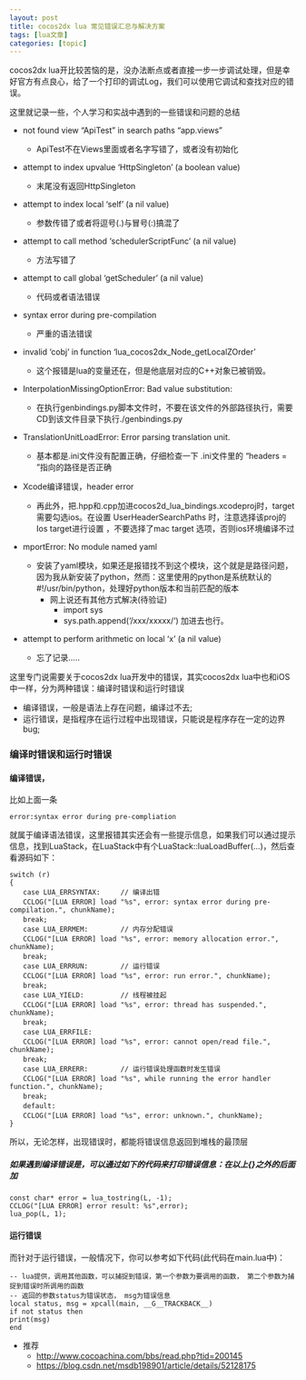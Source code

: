 ```yaml
---
layout: post
title: cocos2dx lua 常见错误汇总与解决方案 
tags: [lua文章]
categories: [topic]
---
```

cocos2dx
lua开比较苦恼的是，没办法断点或者直接一步一步调试处理，但是幸好官方有点良心，给了一个打印的调试Log，我们可以使用它调试和查找对应的错误。

这里就记录一些，个人学习和实战中遇到的一些错误和问题的总结

  * not found view “ApiTest” in search paths “app.views” 
    * ApiTest不在Views里面或者名字写错了，或者没有初始化

  * attempt to index upvalue ‘HttpSingleton’ (a boolean value)
    * 末尾没有返回HttpSingleton

  * attempt to index local ‘self’ (a nil value) 
    * 参数传错了或者将逗号(.)与冒号(:)搞混了

  * attempt to call method ‘schedulerScriptFunc’ (a nil value)
    * 方法写错了

  * attempt to call global ‘getScheduler’ (a nil value)
    * 代码或者语法错误

  * syntax error during pre-compilation
    * 严重的语法错误

  * invalid ‘cobj’ in function ‘lua_cocos2dx_Node_getLocalZOrder’
    * 这个报错是lua的变量还在，但是他底层对应的C++对象已被销毁。

  * InterpolationMissingOptionError: Bad value substitution:
    * 在执行genbindings.py脚本文件时，不要在该文件的外部路径执行，需要CD到该文件目录下执行./genbindings.py

  * TranslationUnitLoadError: Error parsing translation unit.
    * 基本都是.ini文件没有配置正确，仔细检查一下 .ini文件里的 “headers = ”指向的路径是否正确

  * Xcode编译错误，header error
    * 再此外，把.hpp和.cpp加进cocos2d_lua_bindings.xcodeproj时，target需要勾选ios。在设置 UserHeaderSearchPaths 时，注意选择该proj的Ios target进行设置 ，不要选择了mac target 选项，否则ios环境编译不过

  * mportError: No module named yaml
    * 安装了yaml模块，如果还是报错找不到这个模块，这个就是是路径问题，因为我从新安装了python，然而：这里使用的python是系统默认的#!/usr/bin/python，处理好python版本和当前匹配的版本
      * 网上说还有其他方式解决(待验证)
        * import sys
        * sys.path.append(‘/xxx/xxxxx/‘) 加进去也行。

  * attempt to perform arithmetic on local ‘x’ (a nil value)
    * 忘了记录…..

这里专门说需要关于cocos2dx lua开发中的错误，其实cocos2dx lua中也和iOS中一样，分为两种错误：编译时错误和运行时错误

  * 编译错误，一般是语法上存在问题，编译过不去;
  * 运行错误，是指程序在运行过程中出现错误，只能说是程序存在一定的边界bug;

### 编译时错误和运行时错误

#### 编译错误，

比如上面一条

    
    
    error:syntax error during pre-compliation
    

就属于编译语法错误，这里报错其实还会有一些提示信息，如果我们可以通过提示信息，找到LuaStack，在LuaStack中有个LuaStack::luaLoadBuffer(…)，然后查看源码如下：

    
    
    switch (r)
    {
    　　case LUA_ERRSYNTAX:     // 编译出错
    　　CCLOG("[LUA ERROR] load "%s", error: syntax error during pre-compilation.", chunkName);
    　　break;
    　　case LUA_ERRMEM:        // 内存分配错误
    　　CCLOG("[LUA ERROR] load "%s", error: memory allocation error.", chunkName);
    　　break;
    　　case LUA_ERRRUN:        // 运行错误
    　　CCLOG("[LUA ERROR] load "%s", error: run error.", chunkName);
    　　break;
    　　case LUA_YIELD:         // 线程被挂起
    　　CCLOG("[LUA ERROR] load "%s", error: thread has suspended.", chunkName);
    　　break;
    　　case LUA_ERRFILE:
    　　CCLOG("[LUA ERROR] load "%s", error: cannot open/read file.", chunkName);
    　　break;
    　　case LUA_ERRERR:        // 运行错误处理函数时发生错误
    　　CCLOG("[LUA ERROR] load "%s", while running the error handler function.", chunkName);
    　　break;
    　　default:
    　　CCLOG("[LUA ERROR] load "%s", error: unknown.", chunkName);
    }
    

所以，无论怎样，出现错误时，都能将错误信息返回到堆栈的最顶层

##### 如果遇到编译错误是，可以通过如下的代码来打印错误信息：在以上{}之外的后面加

    
    
    const char* error = lua_tostring(L, -1);
    CCLOG("[LUA ERROR] error result: %s",error);
    lua_pop(L, 1);
    

#### 运行错误

而针对于运行错误，一般情况下，你可以参考如下代码(此代码在main.lua中)：

    
    
    -- lua提供，调用其他函数，可以捕捉到错误，第一个参数为要调用的函数， 第二个参数为捕捉到错误时所调用的函数
    -- 返回的参数status为错误状态， msg为错误信息
    local status, msg = xpcall(main, __G__TRACKBACK__)
    if not status then
    print(msg)
    end
    

  * 推荐
    * <http://www.cocoachina.com/bbs/read.php?tid=200145>
    * [https://blog.csdn.net/msdb198901/article/details/52128175 ](https://blog.csdn.net/msdb198901/article/details/52128175)